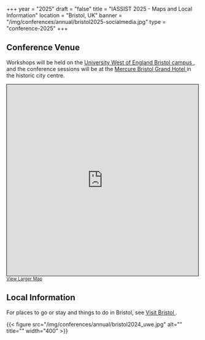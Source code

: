 +++
year = "2025"
draft = "false"
title = "IASSIST 2025 - Maps and Local Information"
location = "Bristol, UK"
banner = "/img/conferences/annual/bristol2025-socialmedia.jpg"
type = "conference-2025"
+++

## Conference Venue

Workshops will be held on the [University West of England Bristol campus <span class="fas fa-external-link-alt"></span>](https://www.uwe.ac.uk/), and the conference sessions will be at the [Mercure Bristol Grand Hotel <span class="fas fa-external-link-alt"></span>](https://all.accor.com/hotel/A0I2/index.en.shtml) in the historic city centre.

<iframe width="99%" height="500" frameborder="0" scrolling="no" marginheight="0" marginwidth="0" src="https://www.openstreetmap.org/export/embed.html?bbox=-2.603223323822022%2C51.45091806047282%2C-2.5831389427185063%2C51.4600636576836&amp;layer=mapnik&amp;marker=51.455491056850214%2C-2.5931811332702637" style="border: 1px solid black"></iframe><br/><small><a href="https://www.openstreetmap.org/?mlat=51.4555&amp;mlon=-2.5932#map=16/51.4555/-2.5932&amp;layers=N">View Larger Map</a></small>


<br />


## Local Information

For places to go or stay and things to do in Bristol, see [Visit Bristol <span class="fas fa-external-link-alt"></span>](https://visitbristol.co.uk/).

{{< figure src="/img/conferences/annual/bristol2024_uwe.jpg" alt="" title="" width="400" >}}
